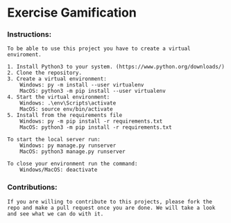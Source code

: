 # **Exercise Gamification**

### Instructions:

    To be able to use this project you have to create a virtual enviroment.

    1. Install Python3 to your system. (https://www.python.org/downloads/)
    2. Clone the repository.
    3. Create a virtual environment:
        Windows: py -m install --user virtualenv
        MacOS: python3 -m pip install --user virtualenv 
    4. Start the virtual environment:
        Windows: .\env\Scripts\activate
        MacOS: source env/bin/activate
    5. Install from the requirements file
        Windows: py -m pip install -r requirements.txt
        MacOS: python3 -m pip install -r requirements.txt
   
    To start the local server run:
        Windows: py manage.py runserver
        MacOS: python3 manage.py runserver

    To close your environment run the command:
        Windows/MacOS: deactivate

### Contributions:

    If you are willing to contribute to this projects, please fork the repo and make a pull request once you are done. We will take a look and see what we can do with it.
